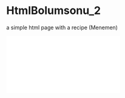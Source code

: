 # HtmlBolumsonu_2
 
a simple html page with a recipe (Menemen)


![Image](file:///C:/Users/90553/Masa%C3%BCst%C3%BC/%C4%B0%C5%9Fler%20G%C3%BC%C3%A7ler/KODLUYORUZ%20FRONTEND/Haz%C4%B1rl%C4%B1k/Kodluyoruz-Frontend/Cikolata_kupleri/index.html)
